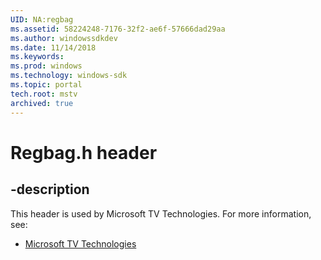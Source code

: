 ```yaml
---
UID: NA:regbag
ms.assetid: 58224248-7176-32f2-ae6f-57666dad29aa
ms.author: windowssdkdev
ms.date: 11/14/2018
ms.keywords: 
ms.prod: windows
ms.technology: windows-sdk
ms.topic: portal
tech.root: mstv
archived: true
---
```


# Regbag.h header


## -description


This header is used by Microsoft TV Technologies. For more information, see:

- [Microsoft TV Technologies](../_mstv)
